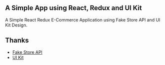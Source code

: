 ## A Simple App using React, Redux and UI Kit

A Simple React Redux E-Commerce Application using Fake Store API and UI Kit Design.

## Thanks

- [Fake Store API](https://github.com/keikaavousi/fake-store-api)
- [UI Kit](https://github.com/uikit/uikit)
